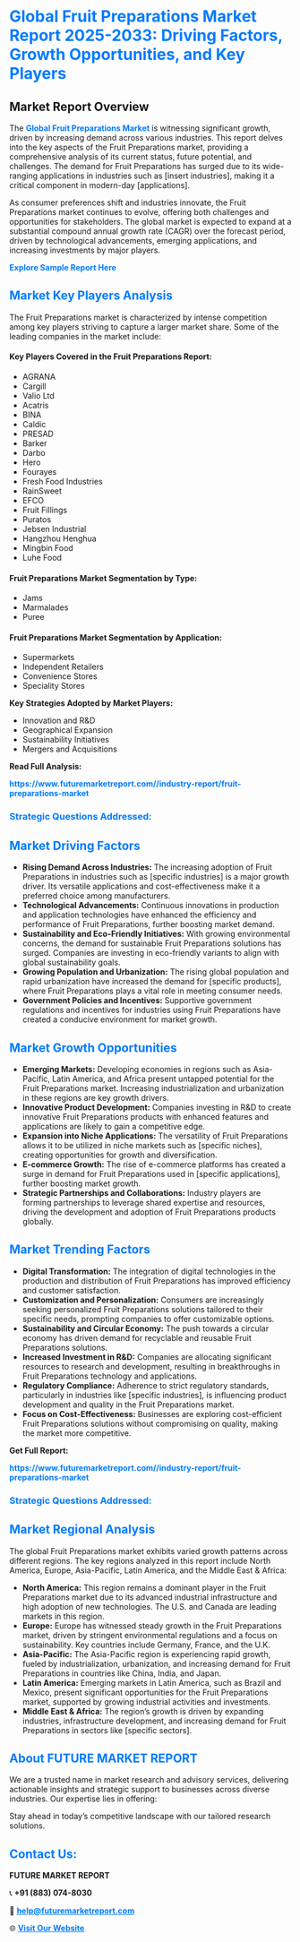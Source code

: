 <h1 style="color: #007BFF;">Global Fruit Preparations Market Report 2025-2033: Driving Factors, Growth Opportunities, and Key Players</h1>

<section id="overview">
<h2>Market Report Overview</h2>
<p>The <a href="https://www.futuremarketreport.com//industry-report/fruit-preparations-market" style="color: #007BFF; text-decoration: none;"><strong>Global Fruit Preparations Market</strong></a> is witnessing significant growth, driven by increasing demand across various industries. This report delves into the key aspects of the Fruit Preparations market, providing a comprehensive analysis of its current status, future potential, and challenges. The demand for Fruit Preparations has surged due to its wide-ranging applications in industries such as [insert industries], making it a critical component in modern-day [applications].</p>
<p>As consumer preferences shift and industries innovate, the Fruit Preparations market continues to evolve, offering both challenges and opportunities for stakeholders. The global market is expected to expand at a substantial compound annual growth rate (CAGR) over the forecast period, driven by technological advancements, emerging applications, and increasing investments by major players.</p>
</section>

<section id="overview">
<p><a href="https://www.futuremarketreport.com//request-sample/reportId=50313" style="color: #007BFF; text-decoration: none;"><strong>Explore Sample Report Here</strong></a></p>
</section>

<section id="key-players">
<h2 style="color: #007BFF;">Market Key Players Analysis</h2>
<p>The Fruit Preparations market is characterized by intense competition among key players striving to capture a larger market share. Some of the leading companies in the market include:</p>
<h4>Key Players Covered in the Fruit Preparations Report:</h4>
<ul><li>AGRANA</li><li>Cargill</li><li>Valio Ltd</li><li>Acatris</li><li>BINA</li><li>Caldic</li><li>PRESAD</li><li>Barker</li><li>Darbo</li><li>Hero</li><li>Fourayes</li><li>Fresh Food Industries</li><li>RainSweet</li><li>EFCO</li><li>Fruit Fillings</li><li>Puratos</li><li>Jebsen Industrial</li><li>Hangzhou Henghua</li><li>Mingbin Food</li><li>Luhe Food</li></ul>
<h4>Fruit Preparations Market Segmentation by Type:</h4>
<ul><li>Jams</li><li>Marmalades</li><li>Puree</li></ul>

<h4>Fruit Preparations Market Segmentation by Application:</h4>
<ul><li>Supermarkets</li><li>Independent Retailers</li><li>Convenience Stores</li><li>Speciality Stores</li></ul>
<p><strong>Key Strategies Adopted by Market Players:</strong></p>
<ul>
<li>Innovation and R&D</li>
<li>Geographical Expansion</li>
<li>Sustainability Initiatives</li>
<li>Mergers and Acquisitions</li>
</ul>
</section>

<section>
<p><strong>Read Full Analysis: </strong></p><a href="https://www.futuremarketreport.com//industry-report/fruit-preparations-market" style="color: #007BFF; text-decoration: none;"><strong>https://www.futuremarketreport.com//industry-report/fruit-preparations-market</strong></a>
<h3 style="color: #007BFF;">Strategic Questions Addressed:</h3>
</section>

<section id="driving-factors">
<h2 style="color: #007BFF;">Market Driving Factors</h2>
<ul>
<li><strong>Rising Demand Across Industries:</strong> The increasing adoption of Fruit Preparations in industries such as [specific industries] is a major growth driver. Its versatile applications and cost-effectiveness make it a preferred choice among manufacturers.</li>
<li><strong>Technological Advancements:</strong> Continuous innovations in production and application technologies have enhanced the efficiency and performance of Fruit Preparations, further boosting market demand.</li>
<li><strong>Sustainability and Eco-Friendly Initiatives:</strong> With growing environmental concerns, the demand for sustainable Fruit Preparations solutions has surged. Companies are investing in eco-friendly variants to align with global sustainability goals.</li>
<li><strong>Growing Population and Urbanization:</strong> The rising global population and rapid urbanization have increased the demand for [specific products], where Fruit Preparations plays a vital role in meeting consumer needs.</li>
<li><strong>Government Policies and Incentives:</strong> Supportive government regulations and incentives for industries using Fruit Preparations have created a conducive environment for market growth.</li>
</ul>
</section>

<section id="growth-opportunities">
<h2 style="color: #007BFF;">Market Growth Opportunities</h2>
<ul>
<li><strong>Emerging Markets:</strong> Developing economies in regions such as Asia-Pacific, Latin America, and Africa present untapped potential for the Fruit Preparations market. Increasing industrialization and urbanization in these regions are key growth drivers.</li>
<li><strong>Innovative Product Development:</strong> Companies investing in R&D to create innovative Fruit Preparations products with enhanced features and applications are likely to gain a competitive edge.</li>
<li><strong>Expansion into Niche Applications:</strong> The versatility of Fruit Preparations allows it to be utilized in niche markets such as [specific niches], creating opportunities for growth and diversification.</li>
<li><strong>E-commerce Growth:</strong> The rise of e-commerce platforms has created a surge in demand for Fruit Preparations used in [specific applications], further boosting market growth.</li>
<li><strong>Strategic Partnerships and Collaborations:</strong> Industry players are forming partnerships to leverage shared expertise and resources, driving the development and adoption of Fruit Preparations products globally.</li>
</ul>
</section>

<section id="trending-factors">
<h2 style="color: #007BFF;">Market Trending Factors</h2>
<ul>
<li><strong>Digital Transformation:</strong> The integration of digital technologies in the production and distribution of Fruit Preparations has improved efficiency and customer satisfaction.</li>
<li><strong>Customization and Personalization:</strong> Consumers are increasingly seeking personalized Fruit Preparations solutions tailored to their specific needs, prompting companies to offer customizable options.</li>
<li><strong>Sustainability and Circular Economy:</strong> The push towards a circular economy has driven demand for recyclable and reusable Fruit Preparations solutions.</li>
<li><strong>Increased Investment in R&D:</strong> Companies are allocating significant resources to research and development, resulting in breakthroughs in Fruit Preparations technology and applications.</li>
<li><strong>Regulatory Compliance:</strong> Adherence to strict regulatory standards, particularly in industries like [specific industries], is influencing product development and quality in the Fruit Preparations market.</li>
<li><strong>Focus on Cost-Effectiveness:</strong> Businesses are exploring cost-efficient Fruit Preparations solutions without compromising on quality, making the market more competitive.</li>
</ul>
</section>

<section>
<p><strong>Get Full Report: </strong></p><a href="https://www.futuremarketreport.com//industry-report/fruit-preparations-market" style="color: #007BFF; text-decoration: none;"><strong>https://www.futuremarketreport.com//industry-report/fruit-preparations-market</strong></a>
<h3 style="color: #007BFF;">Strategic Questions Addressed:</h3>
</section>


<section id="regional-analysis">
<h2 style="color: #007BFF;">Market Regional Analysis</h2>
<p>The global Fruit Preparations market exhibits varied growth patterns across different regions. The key regions analyzed in this report include North America, Europe, Asia-Pacific, Latin America, and the Middle East & Africa:</p>
<ul>
<li><strong>North America:</strong> This region remains a dominant player in the Fruit Preparations market due to its advanced industrial infrastructure and high adoption of new technologies. The U.S. and Canada are leading markets in this region.</li>
<li><strong>Europe:</strong> Europe has witnessed steady growth in the Fruit Preparations market, driven by stringent environmental regulations and a focus on sustainability. Key countries include Germany, France, and the U.K.</li>
<li><strong>Asia-Pacific:</strong> The Asia-Pacific region is experiencing rapid growth, fueled by industrialization, urbanization, and increasing demand for Fruit Preparations in countries like China, India, and Japan.</li>
<li><strong>Latin America:</strong> Emerging markets in Latin America, such as Brazil and Mexico, present significant opportunities for the Fruit Preparations market, supported by growing industrial activities and investments.</li>
<li><strong>Middle East & Africa:</strong> The region’s growth is driven by expanding industries, infrastructure development, and increasing demand for Fruit Preparations in sectors like [specific sectors].</li>
</ul>
</section>

<footer>
<h2 style="color: #007BFF;">About FUTURE MARKET REPORT</h2>
<p>We are a trusted name in market research and advisory services, delivering actionable insights and strategic support to businesses across diverse industries. Our expertise lies in offering:</p>

<p>Stay ahead in today’s competitive landscape with our tailored research solutions.</p>

<h2 style="color: #007BFF;">Contact Us:</h2>
<p><strong>FUTURE MARKET REPORT</strong></p>
<p>📞 <strong>+91 (883) 074-8030</strong></p>
<p>📧 <strong><a href="mailto:help@futuremarketreport.com" style="color: #007BFF;">help@futuremarketreport.com</a></strong></p>
<p>🌐 <strong><a href="https://www.futuremarketreport.com/" style="color: #007BFF;">Visit Our Website</a></strong></p>
</footer>